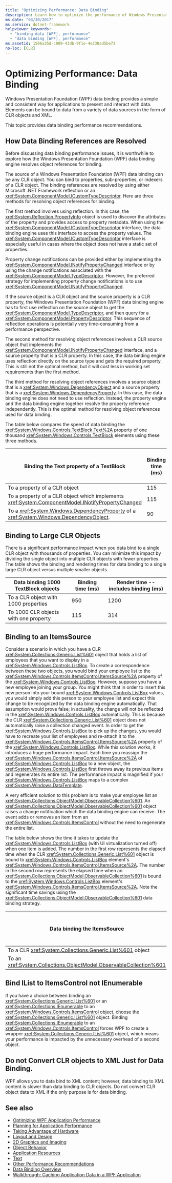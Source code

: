 ```yaml
---
title: "Optimizing Performance: Data Binding"
description: Learn how to optimize the performance of Windows Presentation Foundation (WPF) data binding, for a simple, consistent way to present and interact with data.
ms.date: "03/30/2017"
ms.service: dotnet-framework
helpviewer_keywords: 
  - "binding data [WPF], performance"
  - "data binding [WPF], performance"
ms.assetid: 1506a35d-c009-43db-9f1e-4e230ad5be73
no-loc: [CLR]
---
```

# Optimizing Performance: Data Binding

Windows Presentation Foundation (WPF) data binding provides a simple and consistent way for applications to present and interact with data. Elements can be bound to data from a variety of data sources in the form of CLR objects and XML.

This topic provides data binding performance recommendations.

<a name="HowDataBindingReferencesAreResolved"></a>

## How Data Binding References are Resolved

Before discussing data binding performance issues, it is worthwhile to explore how the Windows Presentation Foundation (WPF) data binding engine resolves object references for binding.

The source of a Windows Presentation Foundation (WPF) data binding can be any CLR object. You can bind to properties, sub-properties, or indexers of a CLR object. The binding references are resolved by using either Microsoft .NET Framework reflection or an <xref:System.ComponentModel.ICustomTypeDescriptor>. Here are three methods for resolving object references for binding.

The first method involves using reflection. In this case, the <xref:System.Reflection.PropertyInfo> object is used to discover the attributes of the property and provides access to property metadata. When using the <xref:System.ComponentModel.ICustomTypeDescriptor> interface, the data binding engine uses this interface to access the property values. The <xref:System.ComponentModel.ICustomTypeDescriptor> interface is especially useful in cases where the object does not have a static set of properties.

Property change notifications can be provided either by implementing the <xref:System.ComponentModel.INotifyPropertyChanged> interface or by using the change notifications associated with the <xref:System.ComponentModel.TypeDescriptor>. However, the preferred strategy for implementing property change notifications is to use <xref:System.ComponentModel.INotifyPropertyChanged>.

If the source object is a CLR object and the source property is a CLR property, the Windows Presentation Foundation (WPF) data binding engine has to first use reflection on the source object to get the <xref:System.ComponentModel.TypeDescriptor>, and then query for a <xref:System.ComponentModel.PropertyDescriptor>. This sequence of reflection operations is potentially very time-consuming from a performance perspective.

The second method for resolving object references involves a CLR source object that implements the <xref:System.ComponentModel.INotifyPropertyChanged> interface, and a source property that is a CLR property. In this case, the data binding engine uses reflection directly on the source type and gets the required property. This is still not the optimal method, but it will cost less in working set requirements than the first method.

The third method for resolving object references involves a source object that is a <xref:System.Windows.DependencyObject> and a source property that is a <xref:System.Windows.DependencyProperty>. In this case, the data binding engine does not need to use reflection. Instead, the property engine and the data binding engine together resolve the property reference independently. This is the optimal method for resolving object references used for data binding.

The table below compares the speed of data binding the <xref:System.Windows.Controls.TextBlock.Text%2A> property of one thousand <xref:System.Windows.Controls.TextBlock> elements using these three methods.

|**Binding the Text property of a TextBlock**|**Binding time (ms)**|**Render time -- includes binding (ms)**|
|--------------------------------------------------|-----------------------------|--------------------------------------------------|
|To a property of a CLR object|115|314|
|To a property of a CLR object which implements <xref:System.ComponentModel.INotifyPropertyChanged>|115|305|
|To a <xref:System.Windows.DependencyProperty> of a <xref:System.Windows.DependencyObject>.|90|263|

<a name="Binding_to_Large_CLR_Objects"></a>

## Binding to Large CLR Objects

There is a significant performance impact when you data bind to a single CLR object with thousands of properties. You can minimize this impact by dividing the single object into multiple CLR objects with fewer properties. The table shows the binding and rendering times for data binding to a single large CLR object versus multiple smaller objects.

|**Data binding 1000 TextBlock objects**|**Binding time (ms)**|**Render time -- includes binding (ms)**|
|---------------------------------------------|-----------------------------|--------------------------------------------------|
|To a CLR object with 1000 properties|950|1200|
|To 1000 CLR objects with one property|115|314|

<a name="Binding_to_an_ItemsSource"></a>

## Binding to an ItemsSource

Consider a scenario in which you have a CLR <xref:System.Collections.Generic.List%601> object that holds a list of employees that you want to display in a <xref:System.Windows.Controls.ListBox>. To create a correspondence between these two objects, you would bind your employee list to the <xref:System.Windows.Controls.ItemsControl.ItemsSource%2A> property of the <xref:System.Windows.Controls.ListBox>. However, suppose you have a new employee joining your group. You might think that in order to insert this new person into your bound <xref:System.Windows.Controls.ListBox> values, you would simply add this person to your employee list and expect this change to be recognized by the data binding engine automatically. That assumption would prove false; in actuality, the change will not be reflected in the <xref:System.Windows.Controls.ListBox> automatically. This is because the CLR <xref:System.Collections.Generic.List%601> object does not automatically raise a collection changed event. In order to get the <xref:System.Windows.Controls.ListBox> to pick up the changes, you would have to recreate your list of employees and re-attach it to the <xref:System.Windows.Controls.ItemsControl.ItemsSource%2A> property of the <xref:System.Windows.Controls.ListBox>. While this solution works, it introduces a huge performance impact. Each time you reassign the <xref:System.Windows.Controls.ItemsControl.ItemsSource%2A> of <xref:System.Windows.Controls.ListBox> to a new object, the <xref:System.Windows.Controls.ListBox> first throws away its previous items and regenerates its entire list. The performance impact is magnified if your <xref:System.Windows.Controls.ListBox> maps to a complex <xref:System.Windows.DataTemplate>.

A very efficient solution to this problem is to make your employee list an <xref:System.Collections.ObjectModel.ObservableCollection%601>. An <xref:System.Collections.ObjectModel.ObservableCollection%601> object raises a change notification which the data binding engine can receive. The event adds or removes an item from an <xref:System.Windows.Controls.ItemsControl> without the need to regenerate the entire list.

The table below shows the time it takes to update the <xref:System.Windows.Controls.ListBox> (with UI virtualization turned off) when one item is added. The number in the first row represents the elapsed time when the CLR <xref:System.Collections.Generic.List%601> object is bound to <xref:System.Windows.Controls.ListBox> element's <xref:System.Windows.Controls.ItemsControl.ItemsSource%2A>. The number in the second row represents the elapsed time when an <xref:System.Collections.ObjectModel.ObservableCollection%601> is bound to the <xref:System.Windows.Controls.ListBox> element's <xref:System.Windows.Controls.ItemsControl.ItemsSource%2A>. Note the significant time savings using the <xref:System.Collections.ObjectModel.ObservableCollection%601> data binding strategy.

|**Data binding the ItemsSource**|**Update time for 1 item (ms)**|
|--------------------------------------|---------------------------------------|
|To a CLR <xref:System.Collections.Generic.List%601> object|1656|
|To an <xref:System.Collections.ObjectModel.ObservableCollection%601>|20|

<a name="Binding_IList_to_ItemsControl_not_IEnumerable"></a>

## Bind IList to ItemsControl not IEnumerable

If you have a choice between binding an <xref:System.Collections.Generic.IList%601> or an <xref:System.Collections.IEnumerable> to an <xref:System.Windows.Controls.ItemsControl> object, choose the <xref:System.Collections.Generic.IList%601> object. Binding <xref:System.Collections.IEnumerable> to an <xref:System.Windows.Controls.ItemsControl> forces WPF to create a wrapper <xref:System.Collections.Generic.IList%601> object, which means your performance is impacted by the unnecessary overhead of a second object.

<a name="Do_not_Convert_CLR_objects_to_Xml_Just_For_Data_Binding"></a>

## Do not Convert CLR objects to XML Just for Data Binding.

WPF allows you to data bind to XML content; however, data binding to XML content is slower than data binding to CLR objects. Do not convert CLR object data to XML if the only purpose is for data binding.

## See also

- [Optimizing WPF Application Performance](optimizing-wpf-application-performance.md)
- [Planning for Application Performance](planning-for-application-performance.md)
- [Taking Advantage of Hardware](optimizing-performance-taking-advantage-of-hardware.md)
- [Layout and Design](optimizing-performance-layout-and-design.md)
- [2D Graphics and Imaging](optimizing-performance-2d-graphics-and-imaging.md)
- [Object Behavior](optimizing-performance-object-behavior.md)
- [Application Resources](optimizing-performance-application-resources.md)
- [Text](optimizing-performance-text.md)
- [Other Performance Recommendations](optimizing-performance-other-recommendations.md)
- [Data Binding Overview](../data/index.md)
- [Walkthrough: Caching Application Data in a WPF Application](walkthrough-caching-application-data-in-a-wpf-application.md)
